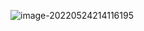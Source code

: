 ![image-20220524214116195](/Users/youngkyoonim/TIL/iyk2h.github.io/images/image-20220524214116195.png)

